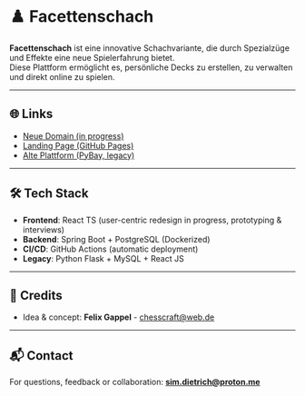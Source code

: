 # ♟️ Facettenschach

**Facettenschach** ist eine innovative Schachvariante, die durch Spezialzüge und Effekte eine neue Spielerfahrung bietet.  
Diese Plattform ermöglicht es, persönliche Decks zu erstellen, zu verwalten und direkt online zu spielen.

---

## 🌐 Links
- [Neue Domain (in progress)](http://facettenschach.de/)
- [Landing Page (GitHub Pages)](https://facettenschach.github.io/)
- [Alte Plattform (PyBay, legacy)](https://pybay.de/)

---

## 🛠️ Tech Stack
- **Frontend**: React TS (user-centric redesign in progress, prototyping & interviews)  
- **Backend**: Spring Boot + PostgreSQL (Dockerized)  
- **CI/CD**: GitHub Actions (automatic deployment)  
- **Legacy**: Python Flask + MySQL + React JS

---

## 🙌 Credits
- Idea & concept: **Felix Gappel** - chesscraft@web.de

---

## 📬 Contact
For questions, feedback or collaboration: **sim.dietrich@proton.me**
